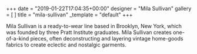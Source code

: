 +++
date = "2019-01-22T17:04:35+00:00"
designer = "Mila Sullivan"
gallery = [ ]
title = "mila-sullivan"
_template = "default"
+++

Mila Sullivan is a ready-to-wear line based in Brooklyn, New York, which was founded by three Pratt Institute graduates. Mila Sullivan creates one-of-a-kind pieces, often deconstructing and layering vintage home-goods fabrics to create eclectic and nostalgic garments.
